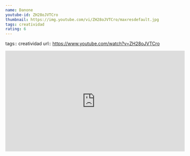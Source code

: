 ```yaml
---
name: Danone
youtube-id: ZH28oJVTCro
thumbnail: https://img.youtube.com/vi/ZH28oJVTCro/maxresdefault.jpg
tags: creatividad
rating: 6
---
```

tags:: creatividad
url:: https://www.youtube.com/watch?v=ZH28oJVTCro

<iframe width='560' height='315' src='https://www.youtube.com/embed/ZH28oJVTCro' title='YouTube video player' frameborder='0' allow='accelerometer; autoplay; clipboard-write; encrypted-media; gyroscope; picture-in-picture; web-share' allowfullscreen></iframe>


